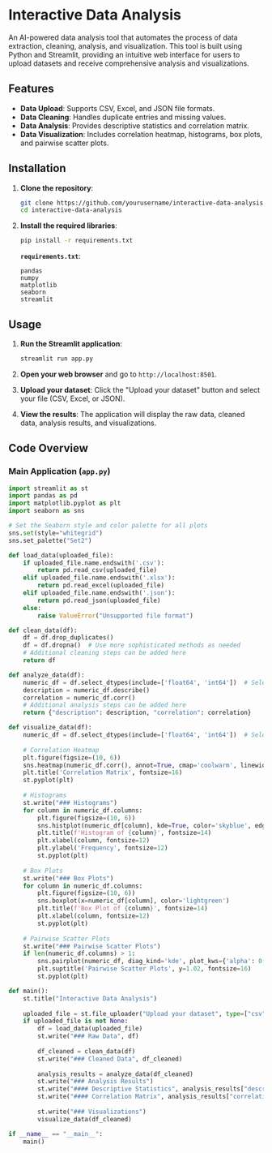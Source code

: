 # Interactive Data Analysis

An AI-powered data analysis tool that automates the process of data extraction, cleaning, analysis, and visualization. This tool is built using Python and Streamlit, providing an intuitive web interface for users to upload datasets and receive comprehensive analysis and visualizations.

## Features

- **Data Upload**: Supports CSV, Excel, and JSON file formats.
- **Data Cleaning**: Handles duplicate entries and missing values.
- **Data Analysis**: Provides descriptive statistics and correlation matrix.
- **Data Visualization**: Includes correlation heatmap, histograms, box plots, and pairwise scatter plots.

## Installation

1. **Clone the repository**:
    ```sh
    git clone https://github.com/yourusername/interactive-data-analysis.git
    cd interactive-data-analysis
    ```

2. **Install the required libraries**:
    ```sh
    pip install -r requirements.txt
    ```

    **`requirements.txt`**:
    ```text
    pandas
    numpy
    matplotlib
    seaborn
    streamlit
    ```

## Usage

1. **Run the Streamlit application**:
    ```sh
    streamlit run app.py
    ```

2. **Open your web browser** and go to `http://localhost:8501`.

3. **Upload your dataset**: Click the "Upload your dataset" button and select your file (CSV, Excel, or JSON).

4. **View the results**: The application will display the raw data, cleaned data, analysis results, and visualizations.

## Code Overview

### Main Application (`app.py`)

```python
import streamlit as st
import pandas as pd
import matplotlib.pyplot as plt
import seaborn as sns

# Set the Seaborn style and color palette for all plots
sns.set(style="whitegrid")
sns.set_palette("Set2")

def load_data(uploaded_file):
    if uploaded_file.name.endswith('.csv'):
        return pd.read_csv(uploaded_file)
    elif uploaded_file.name.endswith('.xlsx'):
        return pd.read_excel(uploaded_file)
    elif uploaded_file.name.endswith('.json'):
        return pd.read_json(uploaded_file)
    else:
        raise ValueError("Unsupported file format")

def clean_data(df):
    df = df.drop_duplicates()
    df = df.dropna()  # Use more sophisticated methods as needed
    # Additional cleaning steps can be added here
    return df

def analyze_data(df):
    numeric_df = df.select_dtypes(include=['float64', 'int64'])  # Select only numeric columns
    description = numeric_df.describe()
    correlation = numeric_df.corr()
    # Additional analysis steps can be added here
    return {"description": description, "correlation": correlation}

def visualize_data(df):
    numeric_df = df.select_dtypes(include=['float64', 'int64'])  # Select only numeric columns
    
    # Correlation Heatmap
    plt.figure(figsize=(10, 6))
    sns.heatmap(numeric_df.corr(), annot=True, cmap='coolwarm', linewidths=0.5, linecolor='black')
    plt.title('Correlation Matrix', fontsize=16)
    st.pyplot(plt)
    
    # Histograms
    st.write("### Histograms")
    for column in numeric_df.columns:
        plt.figure(figsize=(10, 6))
        sns.histplot(numeric_df[column], kde=True, color='skyblue', edgecolor='black')
        plt.title(f'Histogram of {column}', fontsize=14)
        plt.xlabel(column, fontsize=12)
        plt.ylabel('Frequency', fontsize=12)
        st.pyplot(plt)
    
    # Box Plots
    st.write("### Box Plots")
    for column in numeric_df.columns:
        plt.figure(figsize=(10, 6))
        sns.boxplot(x=numeric_df[column], color='lightgreen')
        plt.title(f'Box Plot of {column}', fontsize=14)
        plt.xlabel(column, fontsize=12)
        st.pyplot(plt)
    
    # Pairwise Scatter Plots
    st.write("### Pairwise Scatter Plots")
    if len(numeric_df.columns) > 1:
        sns.pairplot(numeric_df, diag_kind='kde', plot_kws={'alpha': 0.7, 's': 80, 'edgecolor': 'k'}, palette='Set2')
        plt.suptitle('Pairwise Scatter Plots', y=1.02, fontsize=16)
        st.pyplot(plt)

def main():
    st.title("Interactive Data Analysis")
    
    uploaded_file = st.file_uploader("Upload your dataset", type=["csv", "xlsx", "json"])
    if uploaded_file is not None:
        df = load_data(uploaded_file)
        st.write("### Raw Data", df)
        
        df_cleaned = clean_data(df)
        st.write("### Cleaned Data", df_cleaned)
        
        analysis_results = analyze_data(df_cleaned)
        st.write("### Analysis Results")
        st.write("#### Descriptive Statistics", analysis_results["description"])
        st.write("#### Correlation Matrix", analysis_results["correlation"])
        
        st.write("### Visualizations")
        visualize_data(df_cleaned)

if __name__ == "__main__":
    main()
